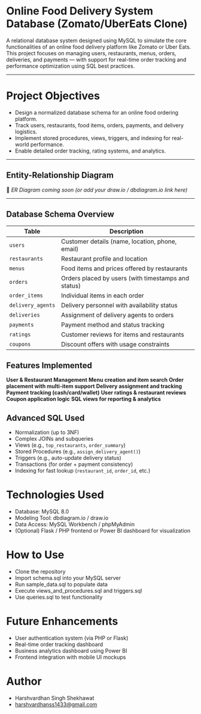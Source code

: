 
#  Online Food Delivery System Database (Zomato/UberEats Clone)

A relational database system designed using MySQL to simulate the core functionalities of an online food delivery platform like Zomato or Uber Eats. This project focuses on managing users, restaurants, menus, orders, deliveries, and payments — with support for real-time order tracking and performance optimization using SQL best practices.

---

# Project Objectives

- Design a normalized database schema for an online food ordering platform.
- Track users, restaurants, food items, orders, payments, and delivery logistics.
- Implement stored procedures, views, triggers, and indexing for real-world performance.
- Enable detailed order tracking, rating systems, and analytics.

---

##  Entity-Relationship Diagram

📎 *ER Diagram coming soon (or add your draw.io / dbdiagram.io link here)*

---

##  Database Schema Overview

| Table | Description |
|-------|-------------|
| `users` | Customer details (name, location, phone, email) |
| `restaurants` | Restaurant profile and location |
| `menus` | Food items and prices offered by restaurants |
| `orders` | Orders placed by users (with timestamps and status) |
| `order_items` | Individual items in each order |
| `delivery_agents` | Delivery personnel with availability status |
| `deliveries` | Assignment of delivery agents to orders |
| `payments` | Payment method and status tracking |
| `ratings` | Customer reviews for items and restaurants |
| `coupons` | Discount offers with usage constraints |


##  Features Implemented
**User & Restaurant Management**
**Menu creation and item search**
**Order placement with multi-item support**
**Delivery assignment and tracking**
**Payment tracking (cash/card/wallet)**
**User ratings & restaurant reviews**
**Coupon application logic**
**SQL views for reporting & analytics**

##  Advanced SQL Used

- Normalization (up to 3NF)
- Complex JOINs and subqueries
- Views (e.g., `top_restaurants`, `order_summary`)
- Stored Procedures (e.g., `assign_delivery_agent()`)
- Triggers (e.g., auto-update delivery status)
- Transactions (for order + payment consistency)
- Indexing for fast lookup (`restaurant_id`, `order_id`, etc.)

# Technologies Used
- Database: MySQL 8.0
- Modeling Tool: dbdiagram.io / draw.io
- Data Access: MySQL Workbench / phpMyAdmin
- (Optional) Flask / PHP frontend or Power BI dashboard for visualization

# How to Use
- Clone the repository
- Import schema.sql into your MySQL server
- Run sample_data.sql to populate data
- Execute views_and_procedures.sql and triggers.sql
- Use queries.sql to test functionality

# Future Enhancements
- User authentication system (via PHP or Flask)
- Real-time order tracking dashboard
- Business analytics dashboard using Power BI
- Frontend integration with mobile UI mockups

# Author
- Harshvardhan Singh Shekhawat
- harshvardhanss1433@gmail.com

